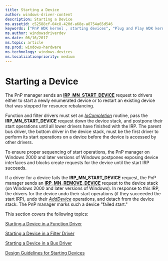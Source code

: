 ```yaml
---
title: Starting a Device
author: windows-driver-content
description: Starting a Device
ms.assetid: c52588cf-04c8-420d-a68e-a8754a65d546
keywords: ["PnP WDK kernel , starting devices", "Plug and Play WDK kernel , starting devices", "starting PnP devices", "DispatchPnP routine", "IoCompletion routine", "failed starts WDK PnP"]
ms.author: windowsdriverdev
ms.date: 06/16/2017
ms.topic: article
ms.prod: windows-hardware
ms.technology: windows-devices
ms.localizationpriority: medium
---
```


# Starting a Device





The PnP manager sends an [**IRP\_MN\_START\_DEVICE**](https://msdn.microsoft.com/library/windows/hardware/ff551749) request to drivers either to start a newly enumerated device or to restart an existing device that was stopped for resource rebalancing.

Function and filter drivers must set an [*IoCompletion*](https://msdn.microsoft.com/library/windows/hardware/ff548354) routine, pass the **IRP\_MN\_START\_DEVICE** request down the device stack, and postpone their start operations until all lower drivers have finished with the IRP. The parent bus driver, the bottom driver in the device stack, must be the first driver to perform its start operations on a device before the device is accessed by other drivers.

To ensure proper sequencing of start operations, the PnP manager on Windows 2000 and later versions of Windows postpones exposing device interfaces and blocks create requests for the device until the start IRP succeeds.

If a driver for a device fails the **IRP\_MN\_START\_DEVICE** request, the PnP manager sends an [**IRP\_MN\_REMOVE\_DEVICE**](https://msdn.microsoft.com/library/windows/hardware/ff551738) request to the device stack (on Windows 2000 and later versions of Windows). In response to this IRP, the drivers for the device undo their start operations (if they succeeded the start IRP), undo their [*AddDevice*](https://msdn.microsoft.com/library/windows/hardware/ff540521) operations, and detach from the device stack. The PnP manager marks such a device "failed start."

This section covers the following topics:

[Starting a Device in a Function Driver](starting-a-device-in-a-function-driver.md)

[Starting a Device in a Filter Driver](starting-a-device-in-a-filter-driver.md)

[Starting a Device in a Bus Driver](starting-a-device-in-a-bus-driver.md)

[Design Guidelines for Starting Devices](design-guidelines-for-starting-devices.md)

 

 




